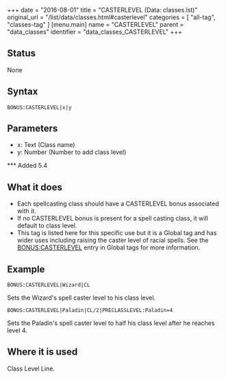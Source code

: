 +++
date = "2016-08-01"
title = "CASTERLEVEL (Data: classes.lst)"
original_url = "/list/data/classes.html#casterlevel"
categories = [ "all-tag", "classes-tag" ]
[menu.main]
    name = "CASTERLEVEL"
    parent = "data_classes"
    identifier = "data_classes_CASTERLEVEL"
+++

## Status

None

## Syntax

`BONUS:CASTERLEVEL|x|y`

## Parameters

-   x: Text (Class name)
-   y: Number (Number to add class level)



<span id="casterlevel"></span> \*\*\* Added 5.4

What it does
------------

-   Each spellcasting class should have a CASTERLEVEL bonus associated
    with it.
-   If no CASTERLEVEL bonus is present for a spell casting class, it
    will default to class level.
-   This tag is listed here for this specific use but it is a Global tag
    and has wider uses including raising the caster level of
    racial spells. See the
    [BONUS:CASTERLEVEL](/list/global/bonus/casterlevel.html) entry in
    Global tags for more information.

Example
-------

`BONUS:CASTERLEVEL|Wizard|CL`

Sets the Wizard's spell caster level to his class level.

`BONUS:CASTERLEVEL|Paladin|CL/2|PRECLASSLEVEL:Paladin=4`

Sets the Paladin's spell caster level to half his class level after he
reaches level 4.

Where it is used
----------------

Class Level Line.

